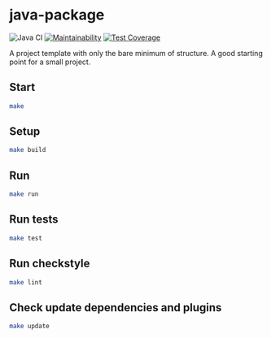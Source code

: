 # java-package

![Java CI](https://github.com/hexlet-boilerplates/java-package/workflows/Java%20CI/badge.svg)
[![Maintainability](https://api.codeclimate.com/v1/badges/bc953fb0ab378995dab3/maintainability)](https://codeclimate.com/github/hexlet-boilerplates/java-package/maintainability)
[![Test Coverage](https://api.codeclimate.com/v1/badges/bc953fb0ab378995dab3/test_coverage)](https://codeclimate.com/github/hexlet-boilerplates/java-package/test_coverage)

A project template with only the bare minimum of structure. A good starting point for a small project. 

## Start

```bash
make
```

## Setup

```bash
make build
```

## Run

```bash
make run
```

## Run tests

```bash
make test
```

## Run checkstyle

```bash
make lint
```

## Check update dependencies and plugins

```bash
make update
```
